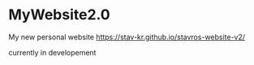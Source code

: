 # MyWebsite2.0
My new personal website
https://stav-kr.github.io/stavros-website-v2/

currently in developement
